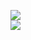 [![](https://img.shields.io/badge/Made%20With-Github%20Spray-lightgrey.svg?style=for-the-badge&logo=github)](https://github.com/Annihil/github-spray#632)  
[![](https://i.imgur.com/2DrTn0Z.gif)](https://github.com/Annihil/github-spray)